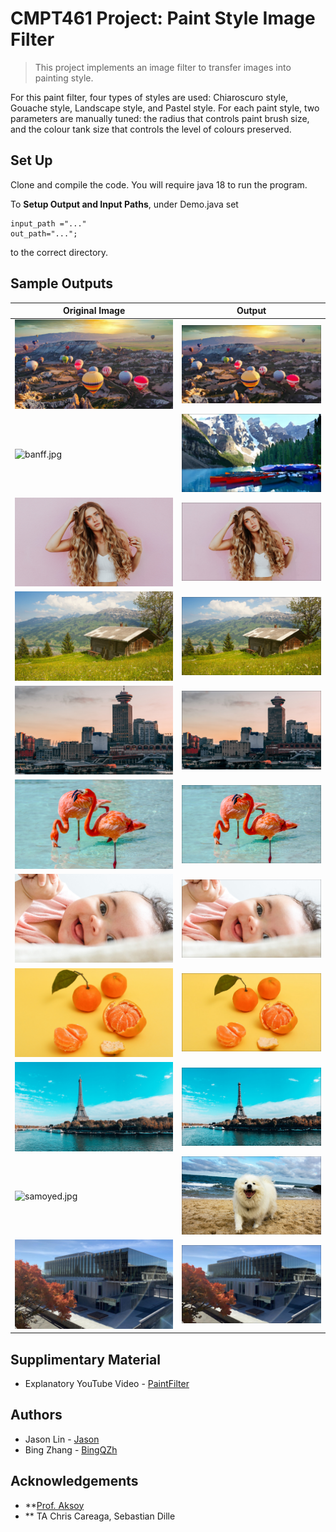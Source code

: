 # CMPT461 Project: Paint Style Image Filter

> This project implements an image filter to transfer images into painting style.

For this paint filter, four types of styles are used: Chiaroscuro style, Gouache style, Landscape style, and Pastel style. 
For each paint style, two parameters are manually tuned: the radius that controls paint brush size, and the colour tank size that controls the level of colours preserved. 


Set Up
-----------------------------------------------------

Clone and compile the code. You will require java 18 to run the program.

To **Setup Output and Input Paths**, under Demo.java set 

    input_path ="..."
    out_path="...";

to the correct directory.



Sample Outputs
-----------------------------------------------------
| Original Image                              | Output                                                  |   
| ------------------------------------------- | ------------------------------------------------------- | 
| ![balloons.jpg](test_inputs/balloons.jpg)   |![balloons_R6T15.jpg](sample_outputs/balloons_R6T15.jpg) |
| ![banff.jpg](test_inputs/banff.jpg)         |![banff_R6T15.jpg](sample_outputs/banff_R6T15.jpg)       |
| ![blonde.jpg](test_inputs/blonde.jpg)       |![banff_R6T15.jpg](sample_outputs/blonde_.jpg)           |
| ![cottage.jpg](test_inputs/cottage.jpg)     |![cottage_R3T10.jpg](sample_outputs/cottage_R3T10.jpg)   |
| ![downtown.jpg](test_inputs/downtown.jpg)   |![downtown_R6T15.jpg](sample_outputs/downtown_R6T15.jpg) |
| ![flamingo.jpg](test_inputs/flamingo.jpg)   |![flamingo_R3T10.jpg](sample_outputs/flamingo_R3T10.jpg) |
| ![infant.jpg](test_inputs/infant.jpg)       |![infant_R4T7.jpg](sample_outputs/infant_R4T7.jpg)       |
| ![orange.jpg](test_inputs/orange.jpg)       |![orange_R6T15.jpg](sample_outputs/orange_R6T15.jpg)     |
| ![paris.jpg](test_inputs/paris.jpg)         |![paris_R3T10.jpg](sample_outputs/paris_R3T10.jpg)       |
| ![samoyed.jpg](test_inputs/samoyed.jpg)     |![samoyed_R3T10.jpg](sample_outputs/samoyed_R3T10.jpg)   |
| ![sfu.jpg](test_inputs/sfu.jpg)             |![sfu_R4T4.jpg](sample_outputs/sfu_R4T4.jpg)             |


Supplimentary Material
-----------------------------------------------------
* Explanatory YouTube Video - [PaintFilter](https://www.youtube.com/watch?v=5o978yX_B_0)

## Authors

* Jason Lin - [Jason](tba)
* Bing Zhang - [BingQZh](https://github.com/BingQZh)

## Acknowledgements

- **[Prof. Aksoy](http://yaksoy.github.io/)
- ** TA Chris Careaga, Sebastian Dille
